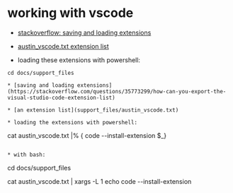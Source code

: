 # working with vscode

* [stackoverflow: saving and loading extensions](https://stackoverflow.com/questions/35773299/how-can-you-export-the-visual-studio-code-extension-list)

* [austin_vscode.txt extension list](support_files/austin_vscode.txt)

* loading these extensions with powershell:

```
cd docs/support_files

* [saving and loading extensions](https://stackoverflow.com/questions/35773299/how-can-you-export-the-visual-studio-code-extension-list)

* [an extension list](support_files/austin_vscode.txt)

* loading the extensions with powershell:

```
cat austin_vscode.txt |% { code --install-extension $_}
```

* with bash:

```
cd docs/support_files

cat austin_vscode.txt | xargs -L 1 echo code --install-extension
```

